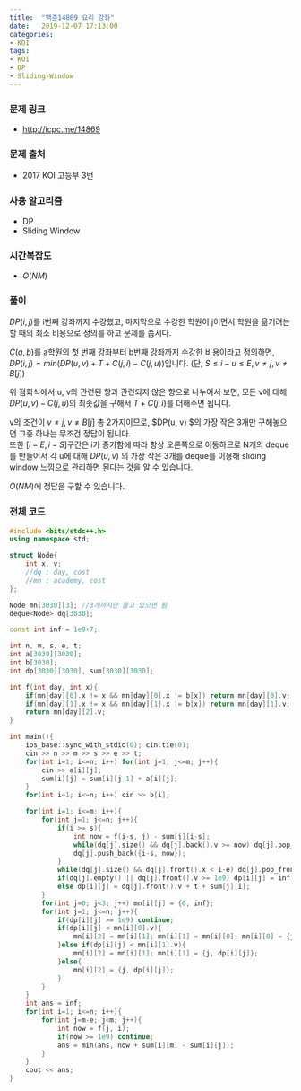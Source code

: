 ```yaml
---
title:  "백준14869 요리 강좌"
date:   2019-12-07 17:13:00
categories:
- KOI
tags:
- KOI
- DP
- Sliding-Window
---
```


### 문제 링크

* http://icpc.me/14869

### 문제 출처

* 2017 KOI 고등부 3번

### 사용 알고리즘

* DP
* Sliding Window

### 시간복잡도

* $O(NM)$

### 풀이

$DP(i, j)$를 i번째 강좌까지 수강했고, 마지막으로 수강한 학원이 j이면서 학원을 옮기려는 할 때의 최소 비용으로 정의를 하고 문제를 풉시다.

$C(a, b)$를 a학원의 첫 번째 강좌부터 b번째 강좌까지 수강한 비용이라고 정의하면, $DP(i, j) = min(DP(u, v) + T + C(j, i) - C(j, u))$입니다. (단, $S ≤ i-u ≤ E, v ≠ j, v ≠ B[j]$)

위 점화식에서 u, v와 관련된 항과 관련되지 않은 항으로 나누어서 보면, 모든 v에 대해 $DP(u, v) - C(j, u)$의 최솟값을 구해서 $T + C(j, i)$를 더해주면 됩니다.

v의 조건이 $v ≠ j, v ≠ B[j]$ 총 2가지이므로, $DP(u, v) $의 가장 작은 3개만 구해놓으면 그중 하나는 무조건 정답이 됩니다.<br>또한 $[i-E, i-S]$구간은 i가 증가함에 따라 항상 오른쪽으로 이동하므로 N개의 deque를 만들어서 각 u에 대해 $DP(u, v)$ 의 가장 작은 3개를 deque를 이용해 sliding window 느낌으로 관리하면 된다는 것을 알 수 있습니다.

$O(NM)$에 정답을 구할 수 있습니다.

### 전체 코드

```cpp
#include <bits/stdc++.h>
using namespace std;

struct Node{
	int x, v;
	//dq : day, cost
	//mn : academy, cost
};

Node mn[3030][3]; //3개까지만 들고 있으면 됨
deque<Node> dq[3030];

const int inf = 1e9+7;

int n, m, s, e, t;
int a[3030][3030];
int b[3030];
int dp[3030][3030], sum[3030][3030];

int f(int day, int x){
	if(mn[day][0].x != x && mn[day][0].x != b[x]) return mn[day][0].v;
	if(mn[day][1].x != x && mn[day][1].x != b[x]) return mn[day][1].v;
	return mn[day][2].v;
}

int main(){
	ios_base::sync_with_stdio(0); cin.tie(0);
	cin >> n >> m >> s >> e >> t;
	for(int i=1; i<=n; i++) for(int j=1; j<=m; j++){
		cin >> a[i][j];
		sum[i][j] = sum[i][j-1] + a[i][j];
	}
	for(int i=1; i<=n; i++) cin >> b[i];

	for(int i=1; i<=m; i++){
		for(int j=1; j<=n; j++){
			if(i >= s){
				int now = f(i-s, j) - sum[j][i-s];
				while(dq[j].size() && dq[j].back().v >= now) dq[j].pop_back();
				dq[j].push_back({i-s, now});
			}
			while(dq[j].size() && dq[j].front().x < i-e) dq[j].pop_front();
			if(dq[j].empty() || dq[j].front().v >= 1e9) dp[i][j] = inf;
			else dp[i][j] = dq[j].front().v + t + sum[j][i];
		}
		for(int j=0; j<3; j++) mn[i][j] = {0, inf};
		for(int j=1; j<=n; j++){
			if(dp[i][j] >= 1e9) continue;
			if(dp[i][j] < mn[i][0].v){
				mn[i][2] = mn[i][1]; mn[i][1] = mn[i][0]; mn[i][0] = {j, dp[i][j]};
			}else if(dp[i][j] < mn[i][1].v){
				mn[i][2] = mn[i][1]; mn[i][1] = {j, dp[i][j]};
			}else{
				mn[i][2] = {j, dp[i][j]};
			}
		}
	}
	int ans = inf;
	for(int i=1; i<=n; i++){
		for(int j=m-e; j<m; j++){
			int now = f(j, i);
			if(now >= 1e9) continue;
			ans = min(ans, now + sum[i][m] - sum[i][j]);
		}
	}
	cout << ans;
}
```

